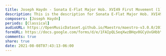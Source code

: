 ```yaml
---
title: Joseph Haydn - Sonata E-Flat Major Hob. XVI49 First Movement (1)
description: This is the description for Sonata E-Flat Major Hob. XVI49 First Movement by Joseph Haydn
composers: [Joseph Haydn]
periods: [Classical]
audioURL: https://OpenMusicDataset.github.io/Maestro/maestro-v3.0.0/2011/MIDI-Unprocessed_04_R1_2011_MID--AUDIO_R1-D2_03_Track03_wav.midi
formURL: https://docs.google.com/forms/d/e/1FAIpQLSeqXwzBHqv0GCyUvGHbbY2-dmdHiJjQNI7vNPwqLCR6G1sB7w/viewform
comments: true
share: true
date: 2021-08-08T07:43:13-06:00
---
```

